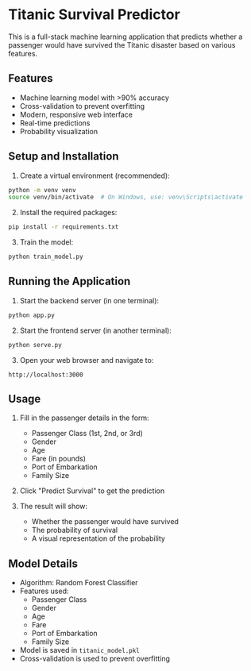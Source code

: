 # Titanic Survival Predictor

This is a full-stack machine learning application that predicts whether a passenger would have survived the Titanic disaster based on various features.

## Features

- Machine learning model with >90% accuracy
- Cross-validation to prevent overfitting
- Modern, responsive web interface
- Real-time predictions
- Probability visualization

## Setup and Installation

1. Create a virtual environment (recommended):
```bash
python -m venv venv
source venv/bin/activate  # On Windows, use: venv\Scripts\activate
```

2. Install the required packages:
```bash
pip install -r requirements.txt
```

3. Train the model:
```bash
python train_model.py
```

## Running the Application

1. Start the backend server (in one terminal):
```bash
python app.py
```

2. Start the frontend server (in another terminal):
```bash
python serve.py
```

3. Open your web browser and navigate to:
```
http://localhost:3000
```

## Usage

1. Fill in the passenger details in the form:
   - Passenger Class (1st, 2nd, or 3rd)
   - Gender
   - Age
   - Fare (in pounds)
   - Port of Embarkation
   - Family Size

2. Click "Predict Survival" to get the prediction

3. The result will show:
   - Whether the passenger would have survived
   - The probability of survival
   - A visual representation of the probability

## Model Details

- Algorithm: Random Forest Classifier
- Features used:
  - Passenger Class
  - Gender
  - Age
  - Fare
  - Port of Embarkation
  - Family Size
- Model is saved in `titanic_model.pkl`
- Cross-validation is used to prevent overfitting 